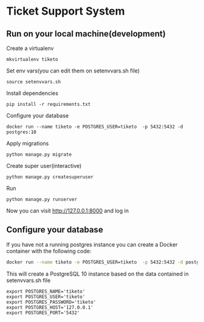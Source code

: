 # Ticket Support System

## Run on your local machine(development)
Create a virtualenv
``` shell
mkvirtualenv tiketo
```

Set env vars(you can edit them on setenvvars.sh file)
``` shell
source setenvvars.sh
```

Install dependencies
``` shell
pip install -r requirements.txt
```

Configure your database
``` shell
docker run --name tiketo -e POSTGRES_USER=tiketo  -p 5432:5432 -d postgres:10
```

Apply migrations
``` shell
python manage.py migrate
```

Create super user(interactive)
``` shell
python manage.py createsuperuser
```

Run
``` shell
python manage.py runserver
```

Now you can visit http://127.0.0.1:8000 and log in

## Configure your database
If you have not a running postgres instance you can create a Docker container with the following code:

```bash
docker run --name tiketo -e POSTGRES_USER=tiketo  -p 5432:5432 -d postgres:10
```

This will create a PostgreSQL 10 instance based on the data contained in setenvvars.sh file
``` shell
export POSTGRES_NAME='tiketo'
export POSTGRES_USER='tiketo'
export POSTGRES_PASSWORD='tiketo'
export POSTGRES_HOST='127.0.0.1'
export POSTGRES_PORT='5432'
```
